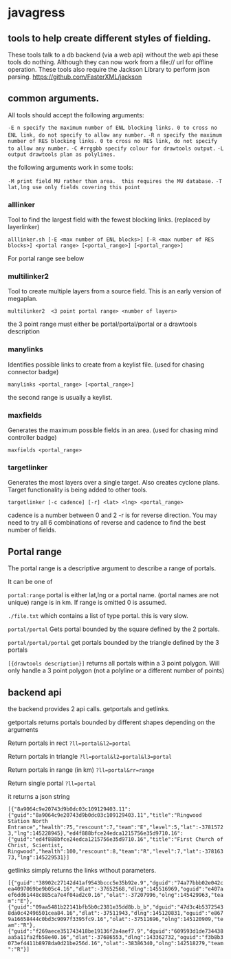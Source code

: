 # javagress
## tools to help create different styles of fielding.
These tools talk to a db backend (via a web api) without the web api these tools do nothing.  Although they can now work from a file:// url for offline operation. 
These tools also require the Jackson Library to perform json parsing. https://github.com/FasterXML/jackson

## common arguments.

All tools should accept the following arguments:

`-E n specify the maximum number of ENL blocking links. 0 to cross no ENL link, do not specify to allow any number.`
`-R n specify the maximum number of RES blocking links. 0 to cross no RES link, do not specify to allow any number.`
`-C #rrggbb specify colour for drawtools output.` 
`-L output drawtools plan as polylines.`

the following arguments work in some tools:

`-M print field MU rather than area.  this requires the MU database.`
`-T lat,lng use only fields covering this point`


### alllinker 
Tool to find the largest field with the fewest blocking links.  (replaced by layerlinker)

`alllinker.sh [-E <max number of ENL blocks>] [-R <max number of RES blocks>] <portal range> [<portal_range>] [<portal_range>]`

For portal range see below

### multilinker2
Tool to create multiple layers from a source field. This is an early version of megaplan.

`multilinker2  <3 point portal range> <number of layers>`

the 3 point range must either be portal/portal/portal or a drawtools description

### manylinks
Identifies possible links to create from a keylist file. (used for chasing connector badge)

`manylinks <portal_range> [<portal_range>]`

the second range is usually a keylist.

### maxfields
Generates the maximum possible fields in an area. (used for chasing mind controller badge)

`maxfields <portal_range>`

### targetlinker
Generates the most layers over a single target.   Also creates cyclone plans.  Target functionality is being added to other tools.

`targetlinker [-c cadence] [-r] <lat> <lng> <portal_range>`

cadence is a number between 0 and 2
-r is for reverse direction.  You may need to try all 6 combinations of reverse and cadence to find the best number of fields.

## Portal range 
The portal range is a descriptive argument to describe a range of portals.

It can be one of

`portal:range` 
portal is either lat,lng or a portal name. (portal names are not unique)
range is in km.  If range is omitted 0 is assumed.

`./file.txt`
which contains a list of type portal. this is very slow.

`portal/portal`
Gets portal bounded by the square defined by the 2 portals.

`portal/portal/portal`
get portals bounded by the triangle defined by the 3 portals

`[{drawtools description}]`
returns all portals within a 3 point polygon.  Will only handle a 3 point polygon (not a polyline or a different number of points)

## backend api

the backend provides 2 api calls. getportals and getlinks.

getportals returns portals bounded by different shapes depending on the arguments

Return portals in rect `?ll=portal&l2=portal`

Return portals in triangle `?ll=portal&l2=portal&l3=portal`

Return portals in range (in km) `?ll=portal&rr=range`

Return single portal `?ll=portal`

it returns a json string

`[{"8a9064c9e20743d9b0dc03c109129403.11":{"guid":"8a9064c9e20743d9b0dc03c109129403.11","title":"Ringwood Station North Entrance","health":75,"rescount":7,"team":"E","level":5,"lat":-37815723,"lng":145228945},"ed4f888bfce24edca1215756e35d9710.16":{"guid":"ed4f888bfce24edca1215756e35d9710.16","title":"First Church of Christ, Scientist, Ringwood","health":100,"rescount":8,"team":"R","level":7,"lat":-37816373,"lng":145229531}]`

getlinks simply returns the links without parameters. 

`[{"guid":"38902c27142d41af9543bccc5e35b92e.9","dguid":"74a77bbb02e042cea4097069be9b05c4.16","dlat":-37652568,"dlng":145516969,"oguid":"e407aef6dd61448c885ca7e4f04ad2c0.16","olat":-37207996,"olng":145429963,"team":"E"},{"guid":"09aa5481b22141bfb5b0c2381e35dd8b.b_b","dguid":"47d3c4b53725438da0c42496501cea84.16","dlat":-37511943,"dlng":145120831,"oguid":"e8679a16658444c0bd3c9097f3395fc9.16","olat":-37511696,"olng":145120909,"team":"R"},{"guid":"f269aece351743418be19136f2a4aef7.9","dguid":"609593d1de734438aa5a11fa2fb58e40.16","dlat":-37686553,"dlng":143362732,"oguid":"f3b8b3073ef4411b8978da0d21be256d.16","olat":-38386340,"olng":142518279,"team":"R"}]`
